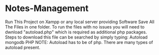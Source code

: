 # Notes-Management
Run This Project on Xampp or any local server providing Software
Save All The Files in one folder.
To run the files with no issues you will need to dwnload "autoload.php" which is required as additional php packages.
Steps to download this file can be searched by simply typing: Autoload mongodb PHP
NOTE: Autoload has to be of php. There are many types of autoload present.
